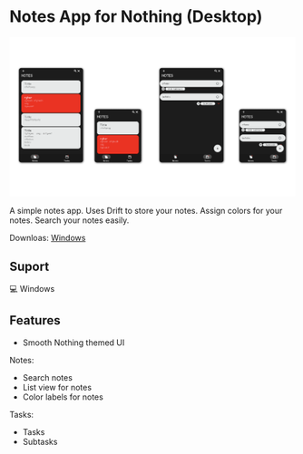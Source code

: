 # Notes App for Nothing (Desktop)

<img width="1248" src="https://github.com/AzhamProdLive/Notes_App_Nothing/blob/d9b4db764bf69d611a090843b66f4ff9f1ea359b/NNodes%20APP%20desktop.png">

A simple notes app. Uses Drift to store your notes. Assign colors for your notes. Search your notes easily.

Downloas:
[Windows](https://github.com/AzhamProdLive/Notes_App_Nothing/blob/cfe6b209ce915163ef73b2c2009c30836baeff55/NNotesSetup.exe)

## Suport
💻 Windows

## Features
 - Smooth Nothing themed UI
   
Notes:
 - Search notes
 - List view for notes
 - Color labels for notes

Tasks:
- Tasks
- Subtasks

